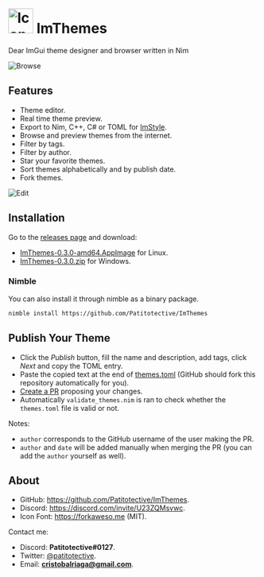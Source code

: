 # <img title="Icon" width=50 height=50 src="https://github.com/Patitotective/ImThemes/blob/main/assets/icon.png"></img> ImThemes

Dear ImGui theme designer and browser written in Nim

![Browse](https://user-images.githubusercontent.com/79225325/173915188-d17f8246-9ded-4188-a6fc-b8ebce811f07.png)

## Features

- Theme editor.
- Real time theme preview.
- Export to Nim, C++, C# or TOML for [ImStyle](https://github.com/Patitotective/ImStyle).
- Browse and preview themes from the internet.
- Filter by tags.
- Filter by author.
- Star your favorite themes.
- Sort themes alphabetically and by publish date.
- Fork themes.

![Edit](https://user-images.githubusercontent.com/79225325/173915196-7f493bb9-4aa6-4929-8e81-1037ccd8f3aa.png)

## Installation

Go to the [releases page](https://github.com/Patitotective/ImThemes/releases/latest) and download:

- [ImThemes-0.3.0-amd64.AppImage](https://github.com/Patitotective/ImThemes/releases/latest/download/ImThemes-0.3.0-amd64.AppImage) for Linux.
- [ImThemes-0.3.0.zip](https://github.com/Patitotective/ImThemes/releases/latest/download/ImThemes-0.3.0.zip) for Windows.

### Nimble

You can also install it through nimble as a binary package.

```sh
nimble install https://github.com/Patitotective/ImThemes
```

## Publish Your Theme

- Click the _Publish_ button, fill the name and description, add tags, click _Next_ and copy the TOML entry.
- Paste the copied text at the end of [themes.toml](https://github.com/Patitotective/ImThemes/edit/main/themes.toml) (GitHub should fork this repository automatically for you).
- [Create a PR](https://github.com/Patitotective/ImThemes/compare/main..main?quick_pull=1&title=[Theme]+My+Theme&labels=theme) proposing your changes.
- Automatically `validate_themes.nim` is ran to check whether the `themes.toml` file is valid or not.

Notes:

- `author` corresponds to the GitHub username of the user making the PR.
- `author` and `date` will be added manually when merging the PR (you can add the `author` yourself as well).

## About

- GitHub: <https://github.com/Patitotective/ImThemes>.
- Discord: <https://discord.com/invite/U23ZQMsvwc>.
- Icon Font: <https://forkaweso.me> (MIT).

Contact me:

- Discord: **Patitotective#0127**.
- Twitter: [@patitotective](https://twitter.com/patitotective).
- Email: **<cristobalriaga@gmail.com>**.
